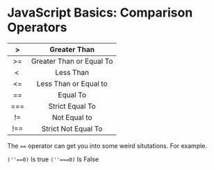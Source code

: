 # JavaScript Basics: Comparison Operators


| > | Greater Than |
| :-: | :-: |
| >= | Greater Than or Equal To |
| <  | Less Than |
| <= | Less Than or Equal to |
| == | Equal To |
| === | Strict Equal To |
| != | Not Equal to |
| !== | Strict Not Equal To |

The `==` operator can get you into some weird situtations. For example. 

`(''==0)` Is true
`(''===0)` Is False	

